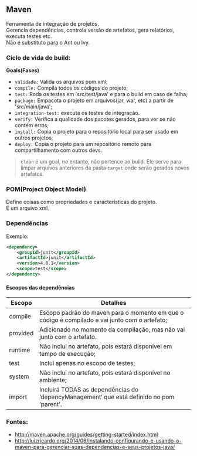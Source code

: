## Maven

Ferramenta de integração de projetos.  
Gerencia dependências, controla versão de artefatos, gera relatórios, executa testes etc.  
Não é substituto para o Ant ou Ivy.  


### Ciclo de vida do build:

**Goals(Fases)**  

- `validade:` Valida os arquivos pom.xml;
- `compile:` Compila todos os códigos do projeto;
- `test:` Roda os testes em 'src/test/java' e para o build em caso de falha;
- `package:` Empacota o projeto em arquivos(jar, war, etc) a partir de 'src/main/java';
- `integration-test:` executa os testes de integração.
- `verify:` Verifica a qualidade dos pacotes gerados, para ver se não contém erros;
- `install:` Copia o projeto para o repositório local para ser usado em outros projetos;
- `deploy:` Copia o projeto para um repositório remoto para compartilhamento com outros devs.

> `clean` é um goal, no entanto, não pertence ao build. Ele serve para limpar arquivos anteriores da pasta `target` 
onde serão gerados novos artefatos.

### POM(Project Object Model)

Define coisas como propriedades e características do projeto.  
É um arquivo xml.

### Dependências

Exemplo:  

```xml
<dependency>
    <groupId>junit</groupId>
    <artifactId>junit</artifactId>
    <version>4.8.1</version>
    <scope>test</scope>
</dependency>
```

#### Escopos das dependências

|Escopo|Detalhes|
|-----------|-----------|
|compile  |Escopo padrão do maven para o momento em que o código é compilado e vai junto com o artefato;  |
|provided |Adicionado no momento da compilação, mas não vai junto com o artefato. | 
|runtime  |Não inclui no artefato, pois estará disponível em tempo de execução;  |
|test     |Inclui apenas no escopo de testes;  |
|system   |Não inclui no artefato, pois estará disponível no ambiente;  |
|import   |Incluirá TODAS as dependências do ‘depencyManagement‘ que está definido no pom ‘parent’.  |




### Fontes:

* http://maven.apache.org/guides/getting-started/index.html
* http://luizricardo.org/2014/06/instalando-configurando-e-usando-o-maven-para-gerenciar-suas-dependencias-e-seus-projetos-java/

